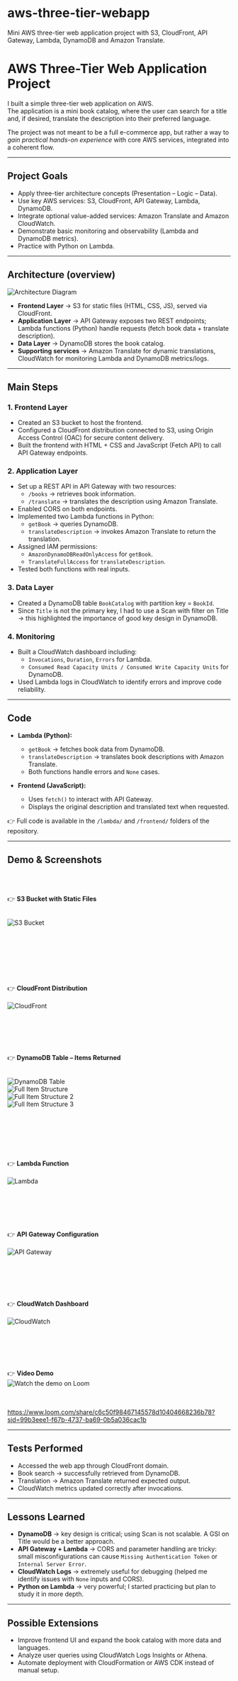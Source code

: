# aws-three-tier-webapp
Mini AWS three-tier web application project with S3, CloudFront, API Gateway, Lambda, DynamoDB and Amazon Translate.


# AWS Three-Tier Web Application Project

I built a simple three-tier web application on AWS.  
The application is a mini book catalog, where the user can search for a title and, if desired, translate the description into their preferred language.

The project was not meant to be a full e-commerce app, but rather a way to *gain practical hands-on experience* with core AWS services, integrated into a coherent flow.

---

## Project Goals
- Apply three-tier architecture concepts (Presentation – Logic – Data).  
- Use key AWS services: S3, CloudFront, API Gateway, Lambda, DynamoDB.  
- Integrate optional value-added services: Amazon Translate and Amazon CloudWatch.  
- Demonstrate basic monitoring and observability (Lambda and DynamoDB metrics).  
- Practice with Python on Lambda.  

---

## Architecture (overview)

![Architecture Diagram](docs/architecture.drawio.png)

- **Frontend Layer** → S3 for static files (HTML, CSS, JS), served via CloudFront.  
- **Application Layer** → API Gateway exposes two REST endpoints; Lambda functions (Python) handle requests (fetch book data + translate description).  
- **Data Layer** → DynamoDB stores the book catalog.  
- **Supporting services** → Amazon Translate for dynamic translations, CloudWatch for monitoring Lambda and DynamoDB metrics/logs.  


  

---

## Main Steps

### 1. Frontend Layer
- Created an S3 bucket to host the frontend.  
- Configured a CloudFront distribution connected to S3, using Origin Access Control (OAC) for secure content delivery.  
- Built the frontend with HTML + CSS and JavaScript (Fetch API) to call API Gateway endpoints.  

### 2. Application Layer
- Set up a REST API in API Gateway with two resources:  
  - `/books` → retrieves book information.  
  - `/translate` → translates the description using Amazon Translate.  
- Enabled CORS on both endpoints.  
- Implemented two Lambda functions in Python:  
  - `getBook` → queries DynamoDB.  
  - `translateDescription` → invokes Amazon Translate to return the translation.  
- Assigned IAM permissions:  
  - `AmazonDynamoDBReadOnlyAccess` for `getBook`.  
  - `TranslateFullAccess` for `translateDescription`.  
- Tested both functions with real inputs.  

### 3. Data Layer
- Created a DynamoDB table `BookCatalog` with partition key = `BookId`.  
- Since `Title` is not the primary key, I had to use a Scan with filter on Title → this highlighted the importance of good key design in DynamoDB.  

### 4. Monitoring
- Built a CloudWatch dashboard including:  
  - `Invocations`, `Duration`, `Errors` for Lambda.  
  - `Consumed Read Capacity Units / Consumed Write Capacity Units` for DynamoDB.  
- Used Lambda logs in CloudWatch to identify errors and improve code reliability.  

---

## Code
- **Lambda (Python):**  
  - `getBook` → fetches book data from DynamoDB.  
  - `translateDescription` → translates book descriptions with Amazon Translate.  
  - Both functions handle errors and `None` cases.  

- **Frontend (JavaScript):**  
  - Uses `fetch()` to interact with API Gateway.  
  - Displays the original description and translated text when requested.  

👉 Full code is available in the `/lambda/` and `/frontend/` folders of the repository.  

---

## Demo & Screenshots
<br>
<br>

👉 **S3 Bucket with Static Files**  
<br>

![S3 Bucket](docs/s3-static-files.png)

<br>
<br>
<br>
<br>
<br>
<br>

👉 **CloudFront Distribution**  
<br>
![CloudFront](docs/cloudfront-distribution.png)
<br>
<br>
<br>
<br>
<br>
<br>


👉 **DynamoDB Table – Items Returned**  
<br>

![DynamoDB Table](docs/dynanodb-table.png)  
![Full Item Structure ](docs/full-item-structure1.png)  
![Full Item Structure 2](docs/full-item-structure-2.png)  
![Full Item Structure 3](docs/full-item-structure3.png)
<br>
<br>
<br>
<br>
<br>
<br>
<br>

👉 **Lambda Function**   
<br>
![Lambda](docs/lambda-function-getbook.png)
<br>
<br>
<br>
<br>
<br>
<br>
<br>
👉 **API Gateway Configuration**  
<br>
![API Gateway](docs/apigateway-endpoints.png)
<br>
<br>
<br>
<br>
<br>
<br>

👉 **CloudWatch Dashboard**  
<br>
![CloudWatch](docs/cloudwatch-dashboard.png)
<br>
<br>
<br>
<br>
<br>
<br>


👉 **Video Demo**
<br>
![Watch the demo on Loom](docs/demo-preview.png)  
<br>
<br>

https://www.loom.com/share/c6c50f98467145578d10404668236b78?sid=99b3eee1-f67b-4737-ba69-0b5a036cac1b

---

## Tests Performed
- Accessed the web app through CloudFront domain.  
- Book search → successfully retrieved from DynamoDB.  
- Translation → Amazon Translate returned expected output.  
- CloudWatch metrics updated correctly after invocations.  

---

## Lessons Learned
- **DynamoDB** → key design is critical; using Scan is not scalable. A GSI on Title would be a better approach.  
- **API Gateway + Lambda** → CORS and parameter handling are tricky: small misconfigurations can cause `Missing Authentication Token` or `Internal Server Error`.  
- **CloudWatch Logs** → extremely useful for debugging (helped me identify issues with `None` inputs and CORS).  
- **Python on Lambda** → very powerful; I started practicing but plan to study it in more depth.  

---

## Possible Extensions
- Improve frontend UI and expand the book catalog with more data and languages.  
- Analyze user queries using CloudWatch Logs Insights or Athena.  
- Automate deployment with CloudFormation or AWS CDK instead of manual setup.  
